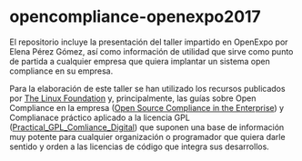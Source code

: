 # opencompliance-openexpo2017

El repositorio incluye la presentación del taller impartido en OpenExpo por Elena Pérez Gómez, así como información de utilidad que sirve como punto de partida a cualquier empresa que quiera implantar un sistema open compliance en su empresa.
 
Para la elaboración de este taller se han utilizado los recursos publicados por [The Linux Foundation](http://https://compliance.linuxfoundation.org) y, principalmente, las guías sobre Open Compliance en la empresa ([Open Source Compliance in the Enterprise](http://http://go.linuxfoundation.org/open-source-compliance-ebook))  y Complianace práctico aplicado a la licencia GPL ([Practical_GPL_Comliance_Digital](http://https://www.linuxfoundation.org/news-media/research/practical-gpl-compliance)) que suponen una base de información muy potente para cualquier organización o programador que quiera darle sentido y orden a las licencias de código que integra sus desarrollos. 
